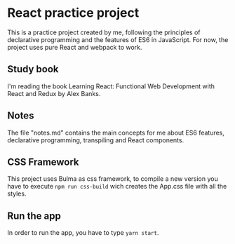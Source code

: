 # React practice project
This is a practice project created by me, following the principles of declarative programming and
the features of ES6 in JavaScript. For now, the project uses pure React and webpack to work.

## Study book
I'm reading the book Learning React: Functional Web Development with React and Redux by Alex Banks.

## Notes
The file "notes.md" contains the main concepts for me about ES6 features, declarative programming, transpiling
and React components.

## CSS Framework
This project uses Bulma as css framework, to compile a new version you have to execute ````npm run css-build```` wich creates
the App.css file with all the styles.

## Run the app
In order to run the app, you have to type ````yarn start````.